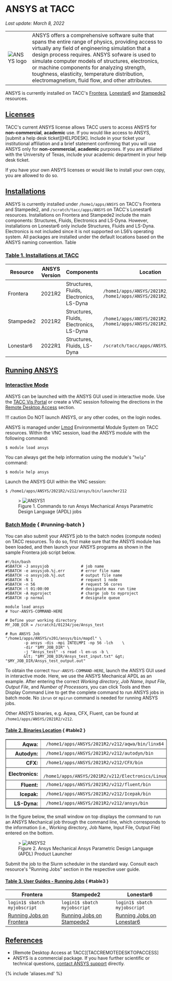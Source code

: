# ANSYS at TACC
*Last update: March 8, 2022*

<table cellpadding="5" cellspacing="5"><tr>
<td><img alt="ANSYS logo" src="../imgs/ansys-logo.png"> </td>
<td>ANSYS offers a comprehensive software suite that spans the entire range of physics, providing access to virtually any field of engineering simulation that a design process requires. ANSYS sofware is used to simulate computer models of structures, electronics, or machine components for analyzing strength, toughness, elasticity, temperature distribution, electromagnetism, fluid flow, and other attributes.</td>
</tr></table>

ANSYS is currently installed on TACC's [Frontera](../../hpc/frontera), [Lonestar6](../../hpc/lonestar6) and [Stampede2](../../hpc/stampede2) resources. 

## [Licenses](#licenses)

TACC's current ANSYS license allows TACC users to access ANSYS for **non-commercial**, **academic** use. If you would like access to ANSYS, [submit a help desk ticket][HELPDESK]. Include in your ticket your institutional affiliation and a brief statement confirming that you will use ANSYS only for **non-commercial**, **academic** purposes. If you are affiliated with the University of Texas, include your academic department in your help desk ticket.

If you have your own ANSYS licenses or would like to install your own copy, you are allowed to do so.

## [Installations](#installations)

ANSYS is currently installed under `/home1/apps/ANSYS` on TACC's Frontera and Stampede2, and `/scratch/tacc/apps/ANSYS` on TACC's Lonestar6 resources. Installations on Frontera and Stampede2 include the main components: Structures, Fluids, Electronics and LS-Dyna. However, installations on Lonestar6 only include Structures, Fluids and LS-Dyna. Electronics is not included since it is not supported on LS6’s operating system. All packages are installed under the default locations based on the ANSYS naming convention. Table 


### [Table 1. Installations at TACC](#table1)

Resource | ANSYS Version |Components |Location
--- | --- | --- | ---
Frontera |2021R2 |Structures, Fluids, Electronics, LS-Dyna | <code>/home1/apps/ANSYS/2021R2/v212</code><br><code>/home1/apps/ANSYS/2021R2/AnsysEM21.2</code>
Stampede2 | 2021R2 | Structures, Fluids, Electronics, LS-Dyna | <code>/home1/apps/ANSYS/2021R2/v212</code><br><code>/home1/apps/ANSYS/2021R2/AnsysEM21.2</code>
Lonestar6 | 2022R1 | Structures, Fluids, LS-Dyna | <code>/scratch/tacc/apps/ANSYS/2022R1/v221</code>

## [Running ANSYS](#running)

### [Interactive Mode](#running-interactive)

ANSYS can be launched with the ANSYS GUI used in interactive mode. Use the [TACC Vis Portal](https://vis.tacc.utexas.edu/) or create a VNC session following the directions in the [Remote Desktop Access](../../hpc/stampede2#vis-remote) section.

!!! caution
	Do NOT launch ANSYS, or any other codes, on the login nodes.

ANSYS is managed under [Lmod](https://lmod.readthedocs.io/en/latest/) Environmental Module System on TACC resources. Within the VNC session, load the ANSYS module with the following command:

``` cmd-line
$ module load ansys
```

You can always get the help information using the module's &quot;`help`&quot; command:

``` cmd-line
$ module help ansys
```

Launch the ANSYS GUI within the VNC session:

``` cmd-line
$ /home1/apps/ANSYS/2021R2/v212/ansys/bin/launcher212
```

<figure id="figure1">>
	<img alt="ANSYS1" src="../imgs/ansys-1.png"/>
	<figcaption>Figure 1. Commands to run Ansys Mechanical Ansys Parametric Design Language (APDL) jobs </figcaption></figure>


### [Batch Mode](#running-batch) { #running-batch }

You can also submit your ANSYS job to the batch nodes (compute nodes) on TACC resources. To do so, first make sure that the ANSYS module has been loaded, and then launch your ANSYS programs as shown in the sample Frontera job script below.

``` job-script
#!/bin/bash
#SBATCH -J ansysjob              # job name
#SBATCH -e ansysjob.%j.err       # error file name 
#SBATCH -o ansysjob.%j.out       # output file name 
#SBATCH -N 1                     # request 1 node
#SBATCH -n 56                    # request 56 cores 
#SBATCH -t 01:00:00              # designate max run time 
#SBATCH -A myproject             # charge job to myproject 
#SBATCH -p normal                # designate queue 

module load ansys
# Your-ANSYS-COMMAND-HERE

# Define your working directory
MY_JOB_DIR = /scratch1/01234/joe/Ansys_test

# Run ANSYS Job
"/home1/apps/ANSYS/v201/ansys/bin/mapdl" \
		-p ansys -dis -mpi INTELMPI -np 56 -lch    \
		-dir "$MY_JOB_DIR" \
		-j "Ansys_test" -s read -l en-us -b \
		&lt; "$MY_JOB_DIR/Ansys_test_input.txt" &gt; "$MY_JOB_DIR/Ansys_test_output.out"
```

To obtain the correct `Your-ANSYS-COMMAND-HERE`, launch the ANSYS GUI used in interactive mode. Here, we use the ANSYS Mechanical APDL as an example. After entering the correct *Working directory*, *Job Name*, *Input File*, *Output File*, and *Number of Processors*, you can click Tools and then Display Command Line to get the complete command to run ANSYS jobs in batch mode. No `ibrun` or `mpirun` command is needed for running ANSYS jobs.

Other ANSYS binaries, e.g. Aqwa, CFX, Fluent, can be found at `/home1/apps/ANSYS/2021R2/v212`. 
	
#### [Table 2. Binaries Location](#table2) { #table2 }

<table border="1" cellpadding="5" cellspacing="3">
	<tr>
		<th align="right"> Aqwa: 
		<td><code> /home1/apps/ANSYS/2021R2/v212/aqwa/bin/linx64</code>
	<tr>
		<th align="right"> Autodyn: 
		<td><code> /home1/apps/ANSYS/2021R2/v212/autodyn/bin</code>
	<tr>
		<th align="right"> CFX: 
		<td><code> /home1/apps/ANSYS/2021R2/v212/CFX/bin</code>
	<tr>
		<th align="right"> Electronics: 
		<td><code> /home1/apps/ANSYS/2021R2/v212/Electronics/Linux64</code>
	<tr>
		<th align="right"> Fluent: 
		<td><code> /home1/apps/ANSYS/2021R2/v212/fluent/bin</code>
	<tr>
		<th align="right"> Icepak: 
		<td><code> /home1/apps/ANSYS/2021R2/v212/Icepak/bin</code>
	<tr>
		<th align="right"> LS-Dyna: 
		<td><code> /home1/apps/ANSYS/2021R2/v212/ansys/bin</code>
</tr></table>


			
In the figure below, the small window on top displays the command to run an ANSYS Mechanical job through the command line, which corresponds to the information (i.e., Working directory, Job Name, Input File, Output File) entered on the bottom.

<figure id="figure2">> <img alt="ANSYS2" src="../imgs/ansys-2.png">
	<figcaption> Figure 2. Ansys Mechanical Ansys Parametric Design Language (APDL) Product Launcher </figcaption></figure>
		

Submit the job to the Slurm scheduler in the standard way. Consult each resource's "Running Jobs" section in the respective user guide.

#### [Table 3. User Guides - Running Jobs](#table3)  { #table3 }

Frontera | Stampede2 | Lonestar6
--- | --- | ---
<code>login1$ sbatch myjobscript</code> | <code>login1$ sbatch myjobscript<code> | <code>login1$ sbatch myjobscript<code>
<a href="../../hpc/frontera#running/">Running Jobs on Frontera</a> | <a href="../../hpc/stampede2#running">Running Jobs on Stampede2</a> | <a href="../../hpc/lonestar6#running">Running Jobs on Lonestar6</a>

## [References](#refs)

* [Remote Desktop Access at TACC][TACCREMOTEDESKTOPACCESS]
* ANSYS is a commercial package. If you have further scientific or technical questions, <a href="https://support.ansys.com/portal/site/AnsysCustomerPortal">contact ANSYS support</a> directly.

{% include 'aliases.md' %}
